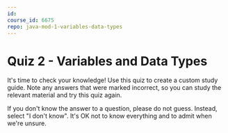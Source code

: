 ```yaml
---
id: 
course_id: 6675
repo: java-mod-1-variables-data-types
---
```


# Quiz 2 - Variables and Data Types

It's time to check your knowledge! Use this quiz to create a custom study guide.
Note any answers that were marked incorrect, so you can study the relevant
material and try this quiz again.

If you don't know the answer to a question, please do not guess. Instead, select
"I don't know". It's OK not to know everything and to admit when we're unsure.
